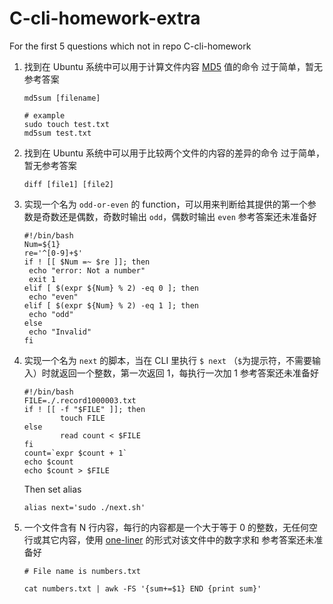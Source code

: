 # C-cli-homework-extra
For the first 5 questions which not in repo C-cli-homework



1. 找到在 Ubuntu 系统中可以用于计算文件内容 [MD5](https://www.jianshu.com/p/81c30781d4f7) 值的命令
   过于简单，暂无参考答案

   ```shell
   md5sum [filename]
   
   # example
   sudo touch test.txt
   md5sum test.txt
   ```

   

2. 找到在 Ubuntu 系统中可以用于比较两个文件的内容的差异的命令
   过于简单，暂无参考答案

   ```
   diff [file1] [file2]
   ```

   

3. 实现一个名为 `odd-or-even` 的 function，可以用来判断给其提供的第一个参数是奇数还是偶数，奇数时输出 `odd`，偶数时输出 `even`
   参考答案还未准备好

   ```shell
   #!/bin/bash
   Num=${1}
   re='^[0-9]+$'
   if ! [[ $Num =~ $re ]]; then
   	echo "error: Not a number"
   	exit 1
   elif [ $(expr ${Num} % 2) -eq 0 ]; then
   	echo "even"
   elif [ $(expr ${Num} % 2) -eq 1 ]; then
   	echo "odd"
   else
   	echo "Invalid"
   fi
   ```
   
   
   
4. 实现一个名为 `next` 的脚本，当在 CLI 里执行 `$ next` （`$`为提示符，不需要输入）时就返回一个整数，第一次返回 1，每执行一次加 1
   参考答案还未准备好

   ```shell
   #!/bin/bash
   FILE=./.record1000003.txt
   if ! [[ -f "$FILE" ]]; then
           touch FILE
   else
           read count < $FILE
   fi
   count=`expr $count + 1`
   echo $count
   echo $count > $FILE
   ```

   Then set alias

   ```
   alias next='sudo ./next.sh'
   ```

   

5. 一个文件含有 N 行内容，每行的内容都是一个大于等于 0 的整数，无任何空行或其它内容，使用 [one-liner](https://onceupon.github.io/Bash-Oneliner/) 的形式对该文件中的数字求和
   参考答案还未准备好

   ```shell
   # File name is numbers.txt
   
   cat numbers.txt | awk -FS '{sum+=$1} END {print sum}'
   ```

   